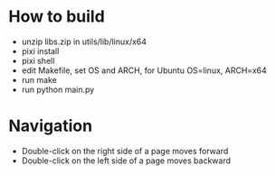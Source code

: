 # How to build
- unzip libs.zip in utils/lib/linux/x64
- pixi install
- pixi shell
- edit Makefile, set OS and ARCH, for Ubuntu OS=linux, ARCH=x64
- run make
- run python main.py

# Navigation
- Double-click on the right side of a page moves forward
- Double-click on the left side of a page moves backward
